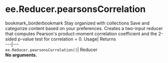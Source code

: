  
#  ee.Reducer.pearsonsCorrelation 
bookmark_borderbookmark Stay organized with collections  Save and categorize content based on your preferences. 
Creates a two-input reducer that computes Pearson's product-moment correlation coefficient and the 2-sided p-value test for correlation = 0. 
Usage| Returns  
---|---  
`ee.Reducer.pearsonsCorrelation()`| Reducer  
**No arguments.**
